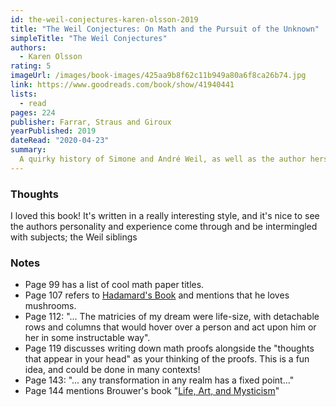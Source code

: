 ```yaml
---
id: the-weil-conjectures-karen-olsson-2019
title: "The Weil Conjectures: On Math and the Pursuit of the Unknown"
simpleTitle: "The Weil Conjectures"
authors:
  - Karen Olsson
rating: 5
imageUrl: /images/book-images/425aa9b8f62c11b949a80a6f8ca26b74.jpg
link: https://www.goodreads.com/book/show/41940441
lists:
  - read
pages: 224
publisher: Farrar, Straus and Giroux
yearPublished: 2019
dateRead: "2020-04-23"
summary:
  A quirky history of Simone and André Weil, as well as the author herself.
---
```


### Thoughts 

I loved this book! It's written in a really interesting style, and it's nice
to see the authors personality and experience come through and be intermingled
with subjects; the Weil siblings


### Notes

- Page 99 has a list of cool math paper titles.
- Page 107 refers to [Hadamard's
Book](https://www.goodreads.com/book/show/1454428.The_Psychology_of_Invention_in_the_Mathematical_Field) and mentions that he loves mushrooms.
- Page 112: "... The matricies of my dream were life-size, with detachable
rows and columns that would hover over a person and act upon him or her in
some instructable way".
- Page 119 discusses writing down math proofs alongside the "thoughts that
appear in your head" as your thinking of the proofs. This is a fun idea, and
could be done in many contexts!
- Page 143: "... any transformation in any realm has a fixed point..."
- Page 144 mentions Brouwer's book "[Life, Art, and
Mysticism](https://projecteuclid.org/download/pdf_1/euclid.ndjfl/1039886518)" 
